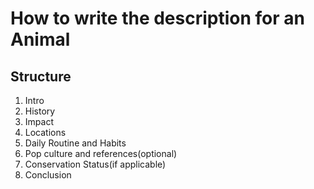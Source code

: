 # How to write the description for an Animal

## Structure
1. Intro
2. History
3. Impact
4. Locations 
5. Daily Routine and Habits 
6. Pop culture and references(optional)
7. Conservation Status(if applicable)
8. Conclusion